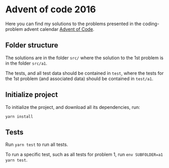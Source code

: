 # Advent of code 2016
Here you can find my solutions to the problems presented in the coding-problem advent calendar [Advent of Code](http://adventofcode.com/).

## Folder structure
The solutions are in the folder `src/` where the solution to the 1st problem is in the folder `src/a1`.

The tests, and all test data should be contained in `test`, where the tests for the 1st problem (and associated data) should be contained in `test/a1`.

## Initialize project
To initialize the project, and download all its dependencies, run:
```
yarn install
```

## Tests
Run `yarn test` to run all tests.

To run a specific test, such as all tests for problem 1, run `env SUBFOLDER=a1 yarn test`.
